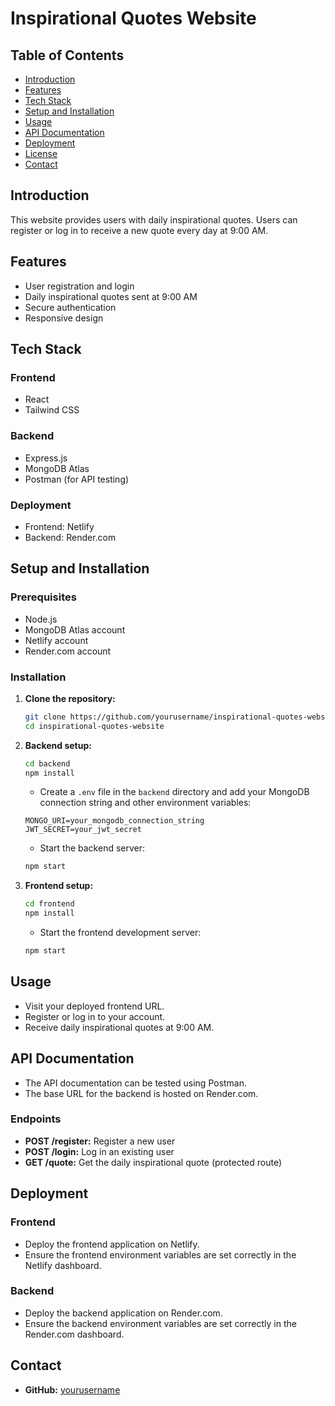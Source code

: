 # Inspirational Quotes Website

## Table of Contents
- [Introduction](#introduction)
- [Features](#features)
- [Tech Stack](#tech-stack)
- [Setup and Installation](#setup-and-installation)
- [Usage](#usage)
- [API Documentation](#api-documentation)
- [Deployment](#deployment)
- [License](#license)
- [Contact](#contact)

## Introduction
This website provides users with daily inspirational quotes. Users can register or log in to receive a new quote every day at 9:00 AM.

## Features
- User registration and login
- Daily inspirational quotes sent at 9:00 AM
- Secure authentication
- Responsive design

## Tech Stack
### Frontend
- React
- Tailwind CSS

### Backend
- Express.js
- MongoDB Atlas
- Postman (for API testing)

### Deployment
- Frontend: Netlify
- Backend: Render.com

## Setup and Installation

### Prerequisites
- Node.js
- MongoDB Atlas account
- Netlify account
- Render.com account

### Installation

1. **Clone the repository:**
    ```sh
    git clone https://github.com/yourusername/inspirational-quotes-website.git
    cd inspirational-quotes-website
    ```

2. **Backend setup:**
    ```sh
    cd backend
    npm install
    ```

    - Create a `.env` file in the `backend` directory and add your MongoDB connection string and other environment variables:
    ```env
    MONGO_URI=your_mongodb_connection_string
    JWT_SECRET=your_jwt_secret
    ```

    - Start the backend server:
    ```sh
    npm start
    ```

3. **Frontend setup:**
    ```sh
    cd frontend
    npm install
    ```

    - Start the frontend development server:
    ```sh
    npm start
    ```

## Usage

- Visit your deployed frontend URL.
- Register or log in to your account.
- Receive daily inspirational quotes at 9:00 AM.

## API Documentation

- The API documentation can be tested using Postman.
- The base URL for the backend is hosted on Render.com.

### Endpoints
- **POST /register:** Register a new user
- **POST /login:** Log in an existing user
- **GET /quote:** Get the daily inspirational quote (protected route)

## Deployment

### Frontend
- Deploy the frontend application on Netlify.
- Ensure the frontend environment variables are set correctly in the Netlify dashboard.

### Backend
- Deploy the backend application on Render.com.
- Ensure the backend environment variables are set correctly in the Render.com dashboard.

## Contact

- **GitHub:** [yourusername](https://github.com/laxmi01345)
